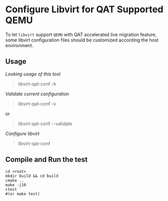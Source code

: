 # Configure Libvirt for QAT Supported QEMU

To let `libvirt` support `QEMU` with QAT accelerated live migration feature,
some libvirt configuration files should be customized according the host
environment.

## Usage

*Looking usage of this tool*

>
> libvirt-qat-conf -h
>

*Validate current configuration*

>
> libvirt-qat-conf -v
>

or

>
> libvirt-qat-conf --validate
> 

*Configure libvirt*

>
> libvirt-qat-conf
> 

## Compile and Run the test

```shell
cd <root>
mkdir build && cd build
cmake ..
make -j10
ctest 
#(or make test)
```
